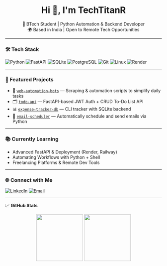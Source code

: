 <h1 align="center">Hi 👋, I'm TechTitanR</h1>
<p align="center">
  🚀 BTech Student | Python Automation & Backend Developer  
  <br/>
  🌍 Based in India | Open to Remote Tech Opportunities
</p>

---

### 🛠️ Tech Stack
![Python](https://img.shields.io/badge/-Python-333?logo=python&logoColor=yellow)
![FastAPI](https://img.shields.io/badge/-FastAPI-333?logo=fastapi&logoColor=white)
![SQLite](https://img.shields.io/badge/-SQLite-333?logo=sqlite&logoColor=white)
![PostgreSQL](https://img.shields.io/badge/-PostgreSQL-333?logo=postgresql&logoColor=white)
![Git](https://img.shields.io/badge/-Git-333?logo=git&logoColor=white)
![Linux](https://img.shields.io/badge/-Linux-333?logo=linux&logoColor=white)
![Render](https://img.shields.io/badge/-Render-333?logo=render&logoColor=white)

---

### 📌 Featured Projects
- 🔧 [`web-automation-bots`](https://github.com/TechTitanR/web-automation-bots) — Scraping & automation scripts to simplify daily tasks
- 🗂️ [`todo-api`](https://github.com/TechTitanR/todo-api) — FastAPI-based JWT Auth + CRUD To-Do List API
- 📊 [`expense-tracker-db`](https://github.com/TechTitanR/expense-tracker-db) — CLI tracker with SQLite backend
- 📨 [`email-scheduler`](https://github.com/TechTitanR/email-scheduler) — Automatically schedule and send emails via Python

---

### 📚 Currently Learning
- Advanced FastAPI & Deployment (Render, Railway)
- Automating Workflows with Python + Shell
- Freelancing Platforms & Remote Dev Tools

---

### 🌐 Connect with Me
[![LinkedIn](https://img.shields.io/badge/-LinkedIn-blue?logo=linkedin&style=flat)](https://www.linkedin.com/in/rishi-bakliwal-1a5851244/)
[![Email](https://img.shields.io/badge/-Email-red?logo=gmail&style=flat)](mailto:rishibakliwaljain@gmail.com)

---

📈 **GitHub Stats**

<p align="center">
  <img src="https://github-readme-stats.vercel.app/api?username=TechTitanR&show_icons=true&theme=gruvbox" height="150"/>
  <img src="https://github-readme-stats.vercel.app/api/top-langs/?username=TechTitanR&layout=compact&theme=gruvbox" height="150"/>
</p>
